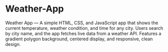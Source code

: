 # Weather-App
Weather App — A simple HTML, CSS, and JavaScript app that shows the current temperature, weather condition, and time for any city. Users search by city name, and the app fetches live data from a weather API. Features a gradient polygon background, centered display, and responsive, clean design.
